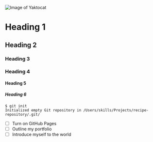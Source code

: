 ![Image of Yaktocat](https://octodex.github.com/images/yaktocat.png)

# Heading 1
## Heading 2
### Heading 3
### Heading 4
#### Heading 5
##### Heading 6
```
$ git init
Initialized empty Git repository in /Users/skills/Projects/recipe-repository/.git/
```

- [ ] Turn on GitHub Pages
- [ ] Outline my portfolio
- [ ] Introduce myself to the world
